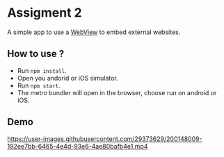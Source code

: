 # Assigment 2

A simple app to use a [WebView](https://github.com/react-native-webview/react-native-webview) to embed external websites.

## How to use ?

- Run `npm install`.
- Open you andorid or iOS simulator.
- Run `npm start`.
- The metro bundler will open in the browser, choose run on android or iOS.

## Demo

https://user-images.githubusercontent.com/29373629/200148009-192ee7bb-6465-4e4d-93e6-4ae80bafb4e1.mp4

